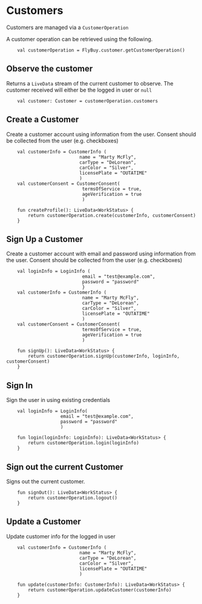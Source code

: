 # Customers

Customers are managed via a `CustomerOperation`

A customer operation can be retrieved using the following.

```
    val customerOperation = FlyBuy.customer.getCustomerOperation()
```

## Observe the customer

Returns a `LiveData` stream of the current customer to observe. The customer received will either be the logged in user or `null`

```
    val customer: Customer = customerOperation.customers
```

## Create a Customer

Create a customer account using information from the user. Consent should be collected from the user (e.g. checkboxes)

```
    val customerInfo = CustomerInfo (
                           name = "Marty McFly",
                           carType = "DeLorean",
                           carColor = "Silver",
                           licensePlate = "OUTATIME"
                           )
    val customerConsent = CustomerConsent(
                            termsOfService = true,
                            ageVerification = true
                            )
    
    fun createProfile(): LiveData<WorkStatus> {
        return customerOperation.create(customerInfo, customerConsent)
    }
```

## Sign Up a Customer

Create a customer account with email and password using information from the user. Consent should be collected from the user (e.g. checkboxes)

```
    val loginInfo = LoginInfo (
                            email = "test@example.com",
                            password = "password"
                            }
    val customerInfo = CustomerInfo (
                            name = "Marty McFly",
                            carType = "DeLorean",
                            carColor = "Silver",
                            licensePlate = "OUTATIME"
                            )
    val customerConsent = CustomerConsent(
                            termsOfService = true,
                            ageVerification = true
                            )
    
    fun signUp(): LiveData<WorkStatus> {
        return customerOperation.signUp(customerInfo, loginInfo, customerConsent)
    }
```

## Sign In

Sign the user in using existing credentials

```
    val loginInfo = LoginInfo(
                    email = "test@example.com",
                    password = "password"
                    )

    fun login(loginInfo: LoginInfo): LiveData<WorkStatus> {
        return customerOperation.login(loginInfo)
    }
```

## Sign out the current Customer

Signs out the current customer.

```
    fun signOut(): LiveData<WorkStatus> {
        return customerOperation.logout()
    }
```

## Update a Customer

Update customer info for the logged in user

```
    val customerInfo = CustomerInfo (
                           name = "Marty McFly",
                           carType = "DeLorean",
                           carColor = "Silver",
                           licensePlate = "OUTATIME"
                           )
    
    fun update(customerInfo: CustomerInfo): LiveData<WorkStatus> {
        return customerOperation.updateCustomer(customerInfo)
    }
```


